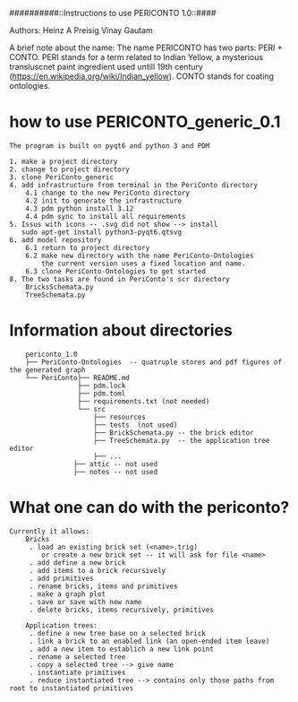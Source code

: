 ##########::Instructions to use PERICONTO 1.0::####

Authors:
    Heinz A Preisig
    Vinay Gautam



A brief note about the name: The name PERICONTO has two parts: PERI + CONTO. PERI stands for a term related to Indian Yellow, 
a mysterious transluscnet paint ingredient used untill 19th century (https://en.wikipedia.org/wiki/Indian_yellow). CONTO stands for coating ontologies.


# how to use PERICONTO_generic_0.1 
    The program is built on pyqt6 and python 3 and PDM
    
    1. make a project directory
    2. change to project directory
    3. clone PeriConto_generic
    4. add infrastructure from terminal in the PeriConto directory
        4.1 change to the new PeriConto directory
        4.2 init to generate the infrastructure
        4.3 pdm python install 3.12
        4.4 pdm sync to install all requirements
    5. Issus with icons -- .svg did not show --> install
       sudo apt-get install python3-pyqt6.qtsvg
    6. add model repository
        6.1 return to project directory
        6.2 make new directory with the name PeriConto-Ontologies
            the current version uses a fixed location and name.
        6.3 clone PeriConto-Ontologies to get started
    8. The two tasks are found in PeriConto's scr directory
        BricksSchemata.py
        TreeSchemata.py


# Information about directories




        periconto_1.0
        ├── PeriConto-Ontologies  -- quatruple stores and pdf figures of the generated graph
        └── PeriConto├── README.md
                     ├── pdm.lock
                     ├── pdm.toml
                     ├── requirements.txt (not needed)
                     └── src
                         ├── resources
                         ├── tests  (not used)
                         ├── BrickSchemata.py -- the brick editor
                         ├── TreeSchemata.py  -- the application tree editor
                         ├── ...
                    ├── attic -- not used
                    ├── notes -- not used




# What one can do with the periconto?

    Currently it allows:
        Bricks
         . load an existing brick set (<name>.trig)
            or create a new brick set -- it will ask for file <name>
         . add define a new brick
         . add items to a brick recursively
         . add primitives
         . rename bricks, items and primitives
         . make a graph plot
         . save or save with new name
         . delete bricks, items recursively, primitives

        Application trees:
         . define a new tree base on a selected brick
         . link a brick to an enabled link (an open-ended item leave)
         . add a new item to establich a new link point
         . rename a selected tree
         . copy a selected tree --> give name
         . instantiate primitives
         . reduce instantiated tree --> contains only those paths from root to instantiated primitives
        
